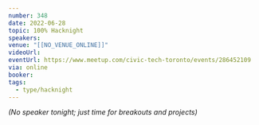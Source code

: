 ```yaml
---
number: 348
date: 2022-06-28
topic: 100% Hacknight
speakers:
venue: "[[NO_VENUE_ONLINE]]"
videoUrl: 
eventUrl: https://www.meetup.com/civic-tech-toronto/events/286452109
via: online
booker: 
tags:
  - type/hacknight
---
```


*(No speaker tonight; just time for breakouts and projects)*
